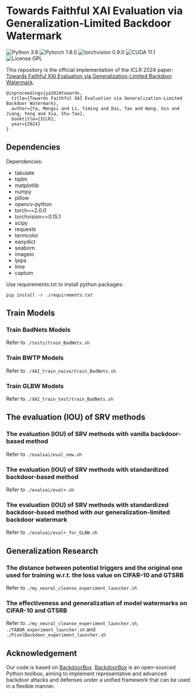 # Towards Faithful XAI Evaluation via Generalization-Limited Backdoor Watermark
![Python 3.8](https://img.shields.io/badge/python-3.8-DodgerBlue.svg?style=plastic)
![Pytorch 1.8.0](https://img.shields.io/badge/pytorch-1.8.0-DodgerBlue.svg?style=plastic)
![torchvision 0.9.0](https://img.shields.io/badge/torchvision-0.9.0-DodgerBlue.svg?style=plastic)
![CUDA 11.1](https://img.shields.io/badge/cuda-11.1-DodgerBlue.svg?style=plastic)
![License GPL](https://img.shields.io/badge/license-GPL-DodgerBlue.svg?style=plastic)

This repository is the official implementation of the ICLR 2024 paper: [Towards Faithful XAI Evaluation via Generalization-Limited Backdoor Watermark](https://openreview.net/forum?id=cObFETcoeW).

```
@inproceedings{ya2024towards,
  title={Towards Faithful XAI Evaluation via Generalization-Limited Backdoor Watermark},
  author={Ya, Mengxi and Li, Yiming and Dai, Tao and Wang, bin and Jiang, Yong and Xia, Shu-Tao},
  booktitle={ICLR},
  year={2024}
}
```

## Dependencies 

Dependencies:
- tabulate
- tqdm
- matplotlib
- numpy
- pillow
- opencv-python
- torch==2.0.0
- torchvision==0.15.1
- scipy
- requests
- termcolor
- easydict
- seaborn
- imageio
- lpips
- lime
- captum

Use requirements.txt to install python packages:

```
pip install -r ./requirements.txt
```

## Train Models

### Train BadNets Models

Refer to ```./tests/train_BadNets.sh```

### Train BWTP Models

Refer to ```./XAI_train_naive/train_BadNets.sh```

### Train GLBW Models

Refer to ```./XAI_train_test/train_BadNets.sh```

## The evaluation (IOU) of SRV methods
### The evaluation (IOU) of SRV methods with vanilla backdoor-based method

Refer to ```./evalxai/eval_new.sh```

### The evaluation (IOU) of SRV methods with standardized backdoor-based method

Refer to ```./evalxai/eval+.sh```

### The evaluation (IOU) of SRV methods with standardized backdoor-based method with our generalization-limited backdoor watermark

Refer to ```./evalxai/eval+_for_GLBW.sh```

## Generalization Research

### The distance between potential triggers and the original one used for training w.r.t. the loss value on CIFAR-10 and GTSRB

Refer to ```./my_neural_cleanse_experiment_launcher.sh```

### The effectiveness and generalization of model watermarks on CIFAR-10 and GTSRB

Refer to ```./my_neural_cleanse_experiment_launcher.sh```, ```./TABOR_experiment_launcher.sh``` and ```./PixelBackdoor_experiment_launcher.sh```

## Acknowledgement

Our code is based on [BackdoorBox](https://www.researchgate.net/publication/359439455_BackdoorBox_A_Python_Toolbox_for_Backdoor_Learning). [BackdoorBox](https://www.researchgate.net/publication/359439455_BackdoorBox_A_Python_Toolbox_for_Backdoor_Learning) is an open-sourced Python toolbox, aiming to implement representative and advanced backdoor attacks and defenses under a unified framework that can be used in a flexible manner.
